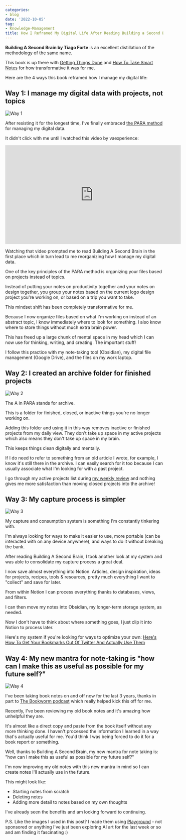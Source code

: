 ```yaml
---
categories:
- blog
date: '2022-10-05'
tag:
- Knowledge-Management
title: How I Reframed My Digital Life After Reading Building a Second Brain
---
```


**Building A Second Brain by Tiago Forte** is an excellent distillation of the methodology of the same name.

This book is up there with [Getting Things Done](https://heymichellemac.com/getting-things-done-david-allen) and [How To Take Smart Notes](https://heymichellemac.com/how-to-take-smart-notes-sonke-ahrens) for how transformative it was for me.

Here are the 4 ways this book reframed how I manage my digital life: 

## Way 1: I manage my digital data with projects, not topics

![Way 1](/assets/images/2022/MXA22019/1.png)

After resisting it for the longest time, I've finally embraced [the PARA method](https://fortelabs.com/blog/para/) for managing my digital data.

It didn't click with me until I watched this video by vaexperience:

<iframe width="560" height="315" src="https://www.youtube.com/embed/-EGjENtvKT8" title="YouTube video player" frameborder="0" allow="accelerometer; autoplay; clipboard-write; encrypted-media; gyroscope; picture-in-picture" allowfullscreen></iframe>

Watching that video prompted me to read Building A Second Brain in the first place which in turn lead to me reorganizing how I manage my digital data.

One of the key principles of the PARA method is organizing your files based on projects instead of topics. 

Instead of putting your notes on productivity together and your notes on design together, you group your notes based on the current logo design project you're working on, or based on a trip you want to take.

This mindset shift has been completely transformative for me. 

Because I now organize files based on what I'm working on instead of an abstract topic, I know immediately where to look for something. I also know where to store things without much extra brain power.

This has freed up a large chunk of mental space in my head which I can now use for thinking, writing, and creating. The important stuff!

I follow this practice with my note-taking tool (Obsidian), my digital file management (Google Drive), and the files on my work laptop.

## Way 2: I created an archive folder for finished projects

![Way 2](/assets/images/2022/MXA22019/2.png)

The A in PARA stands for archive.

This is a folder for finished, closed, or inactive things you're no longer working on.

Adding this folder and using it in this way removes inactive or finished projects from my daily view. They don't take up space in my active projects which also means they don't take up space in my brain.

This keeps things clean digitally and mentally.

If I do need to refer to something from an old article I wrote, for example, I know it's still there in the archive. I can easily search for it too because I can usually associate what I'm looking for with a past project. 

I go through my active projects list during [my weekly review](https://heymichellemac.com/weekly-review-obsidian) and nothing gives me more satisfaction than moving closed projects into the archive!

## Way 3: My capture process is simpler

![Way 3](/assets/images/2022/MXA22019/3.png)

My capture and consumption system is something I'm constantly tinkering with.

I'm always looking for ways to make it easier to use, more portable (can be interacted with on any device anywhere), and ways to do it without breaking the bank.

After reading Building A Second Brain, I took another look at my system and was able to consolidate my capture process a great deal.

I now save almost everything into Notion. Articles, design inspiration, ideas for projects, recipes, tools & resources, pretty much everything I want to "collect" and save for later. 

From within Notion I can process everything thanks to databases, views, and filters.

I can then move my notes into Obsidian, my longer-term storage system, as needed. 

Now I don't have to think about where something goes, I just clip it into Notion to process later.

Here's my system if you're looking for ways to optimize your own: [Here's How To Get Your Bookmarks Out Of Twitter And Actually Use Them](https://heymichellemac.com/twitter-bookmarks)

## Way 4: My new mantra for note-taking is "how can I make this as useful as possible for my future self?"

![Way 4](/assets/images/2022/MXA22019/4.png)

I've been taking book notes on and off now for the last 3 years, thanks in part to [The Bookworm podcast](https://bookworm.fm/) which really helped kick this off for me.

Recently, I've been reviewing my old book notes and it's amazing how unhelpful they are. 

It's almost like a direct copy and paste from the book itself without any more thinking done. I haven't processed the information I learned in a way that's actually useful for me. You'd think I was being forced to do it for a book report or something.

Well, thanks to Building A Second Brain, my new mantra for note taking is: "how can I make this as useful as possible for my future self?"

I'm now improving my old notes with this new mantra in mind so I can create notes I'll actually use in the future.

This might look like:
- Starting notes from scratch
- Deleting notes
- Adding more detail to notes based on my own thoughts

I've already seen the benefits and am looking forward to continuing.

P.S. Like the images I used in this post? I made them using [Playground](https://playgroundai.com/create) - not sponsored or anything I've just been exploring AI art for the last week or so and am finding it fascinating :)